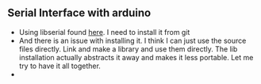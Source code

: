 ## Serial Interface with arduino

- Using libserial found [here](https://github.com/crayzeewulf/libserial.git). I need to install it from git
- And there is an issue with installing it. I think I can just use the source files directly. Link and make a library and use them directly. The lib installation actually abstracts it away and makes it less portable. Let me try to have it all together. 
- 